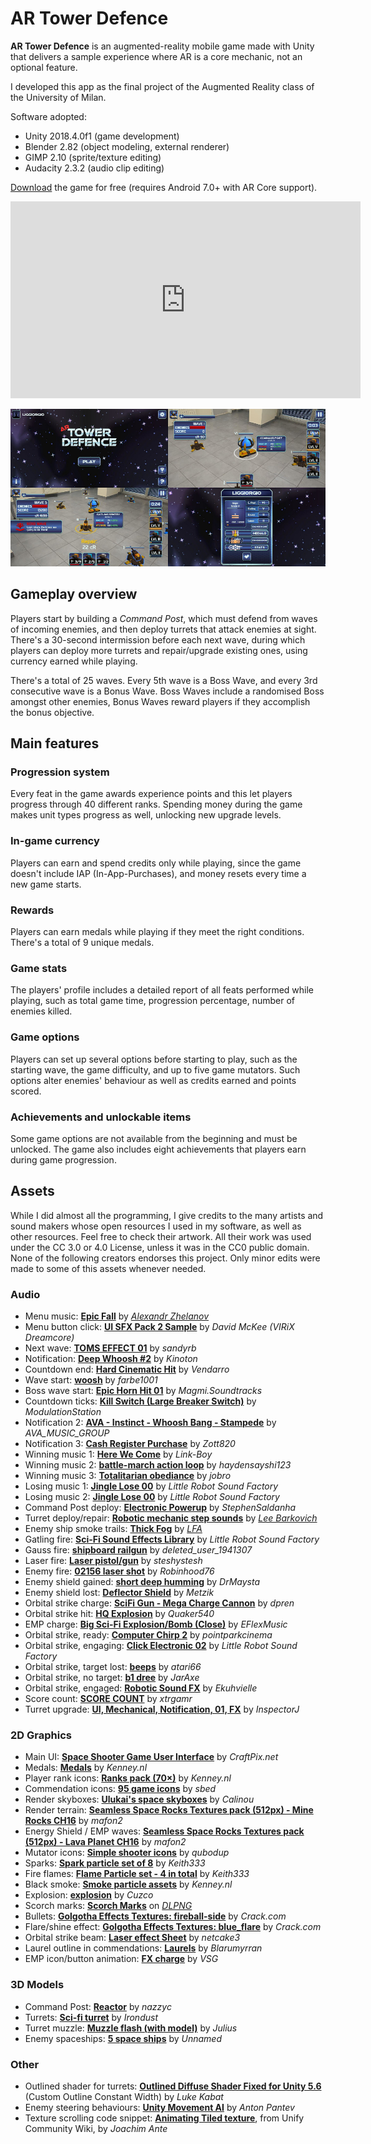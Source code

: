 # AR Tower Defence
**AR Tower Defence** is an augmented-reality mobile game made with Unity that delivers a sample experience where AR is a core mechanic, not an optional feature.

I developed this app as the final project of the Augmented Reality class of the University of Milan.

Software adopted:
- Unity 2018.4.0f1 (game development)
- Blender 2.82 (object modeling, external renderer)
- GIMP 2.10 (sprite/texture editing)
- Audacity 2.3.2 (audio clip editing)

[Download](https://github.com/liggiorgio/ar-tower-defence/releases/download/v1.0.1/ARTD.apk) the game for free (requires Android 7.0+ with AR Core support).

<iframe width="560" height="315" src="https://www.youtube.com/embed/IYuTAqtbqIk" frameborder="0" allow="accelerometer; autoplay; clipboard-write; encrypted-media; gyroscope; picture-in-picture" allowfullscreen></iframe>

![Screenshot](https://raw.githubusercontent.com/liggiorgio/ar-tower-defence/master/Screenshots/Screenshot.jpg)

## Gameplay overview
Players start by building a *Command Post*, which must defend from waves of incoming enemies, and then deploy turrets that attack enemies at sight. There's a 30-second intermission before each next wave, during which players can deploy more turrets and repair/upgrade existing ones, using currency earned while playing.

There's a total of 25 waves. Every 5th wave is a Boss Wave, and every 3rd consecutive wave is a Bonus Wave. Boss Waves include a randomised Boss amongst other enemies, Bonus Waves reward players if they accomplish the bonus objective.

## Main features
### Progression system
Every feat in the game awards experience points and this let players progress through 40 different ranks. Spending money during the game makes unit types progress as well, unlocking new upgrade levels.

### In-game currency
Players can earn and spend credits only while playing, since the game doesn't include IAP (In-App-Purchases), and money resets every time a new game starts.

### Rewards
Players can earn medals while playing if they meet the right conditions. There's a total of 9 unique medals.

### Game stats
The players' profile includes a detailed report of all feats performed while playing, such as total game time, progression percentage, number of enemies killed.

### Game options
Players can set up several options before starting to play, such as the starting wave, the game difficulty, and up to five game mutators. Such options alter enemies' behaviour as well as credits earned and points scored.

### Achievements and unlockable items
Some game options are not available from the beginning and must be unlocked. The game also includes eight achievements that players earn during game progression.

## Assets
While I did almost all the programming, I give credits to the many artists and sound makers whose open resources I used in my software, as well as other resources. Feel free to check their artwork. All their work was used under the CC 3.0 or 4.0 License, unless it was in the CC0 public domain. None of the following creators endorses this project. Only minor edits were made to some of this assets whenever needed.

### Audio
- Menu music: [**Epic Fall**](https://opengameart.org/content/epic-fall) by [*Alexandr Zhelanov*](https://soundcloud.com/alexandr-zhelanov)
- Menu button click: [**UI SFX Pack 2 Sample**](https://opengameart.org/content/ui-sfx-pack-2-sample) by *David McKee (VIRiX Dreamcore)*
- Next wave: [**TOMS EFFECT 01**](https://freesound.org/people/sandyrb/sounds/35648/) by *sandyrb*
- Notification: [**Deep Whoosh #2**](https://freesound.org/people/Kinoton/sounds/351259/) by *Kinoton*
- Countdown end: [**Hard Cinematic Hit**](https://freesound.org/people/Vendarro/sounds/328448/) by *Vendarro*
- Wave start: [**woosh**](https://freesound.org/people/farbe1001/sounds/400358/) by *farbe1001*
- Boss wave start: [**Epic Horn Hit 01**](https://freesound.org/people/Magmi.Soundtracks/sounds/432243/) by *Magmi.Soundtracks*
- Countdown ticks: [**Kill Switch (Large Breaker Switch)**](https://freesound.org/people/ModulationStation/sounds/131599/) by *ModulationStation*
- Notification 2: [**AVA - Instinct - Whoosh Bang - Stampede**](https://freesound.org/people/AVA_MUSIC_GROUP/sounds/397147/) by *AVA_MUSIC_GROUP*
- Notification 3: [**Cash Register Purchase**](https://freesound.org/people/Zott820/sounds/209578/) by *Zott820*
- Winning music 1: [**Here We Come**](https://freesound.org/people/Link-Boy/sounds/414835/) by *Link-Boy*
- Winning music 2: [**battle-march action loop**](https://freesound.org/people/haydensayshi123/sounds/138681/) by *haydensayshi123*
- Winning music 3: [**Totalitarian obediance**](https://freesound.org/people/jobro/sounds/147811/) by *jobro*
- Losing music 1: [**Jingle Lose 00**](https://freesound.org/people/LittleRobotSoundFactory/sounds/270467/) by *Little Robot Sound Factory*
- Losing music 2: [**Jingle Lose 00**](https://freesound.org/people/LittleRobotSoundFactory/sounds/270529/) by *Little Robot Sound Factory*
- Command Post deploy: [**Electronic Powerup**](https://freesound.org/people/StephenSaldanha/sounds/132560/) by *StephenSaldanha*
- Turret deploy/repair: [**Robotic mechanic step sounds**](https://opengameart.org/content/robotic-mechanic-step-sounds) by [*Lee Barkovich*](http://www.lbarkovich.com)
- Enemy ship smoke trails: [**Thick Fog**](https://opengameart.org/content/thick-fog) by [*LFA*](http://www.lfa.com/)
- Gatling fire: [**Sci-Fi Sound Effects Library**](https://opengameart.org/content/sci-fi-sound-effects-library) by *Little Robot Sound Factory*
- Gauss fire: [**shipboard railgun**](https://freesound.org/people/deleted_user_1941307/sounds/155790/) by *deleted_user_1941307*
- Laser fire: [**Laser pistol/gun**](https://freesound.org/people/steshystesh/sounds/336501/) by *steshystesh*
- Enemy fire: [**02156 laser shot**](https://freesound.org/people/Robinhood76/sounds/107613/) by *Robinhood76*
- Enemy shield gained: [**short deep humming**](https://freesound.org/people/DrMaysta/sounds/349704/) by *DrMaysta*
- Enemy shield lost: [**Deflector Shield**](https://freesound.org/people/Metzik/sounds/459782/) by *Metzik*
- Orbital strike charge: [**SciFi Gun - Mega Charge Cannon**](https://freesound.org/people/dpren/sounds/440147/) by *dpren*
- Orbital strike hit: [**HQ Explosion**](https://freesound.org/people/Quaker540/sounds/245372/) by *Quaker540*
- EMP charge: [**Big Sci-Fi Explosion/Bomb (Close)**](https://freesound.org/people/EFlexMusic/sounds/393374/) by *EFlexMusic*
- Orbital strike, ready: [**Computer Chirp 2**](https://freesound.org/people/pointparkcinema/sounds/407237/) by *pointparkcinema*
- Orbital strike, engaging: [**Click Electronic 02**](https://freesound.org/people/LittleRobotSoundFactory/sounds/288950/) by *Little Robot Sound Factory*
- Orbital strike, target lost: [**beeps**](https://freesound.org/people/atari66/sounds/64119/) by *atari66*
- Orbital strike, no target: [**b1 dree**](https://freesound.org/people/JarAxe/sounds/172691/) by *JarAxe*
- Orbital strike, engaged: [**Robotic Sound FX**](https://freesound.org/people/Ekuhvielle/sounds/211071/) by *Ekuhvielle*
- Score count: [**SCORE COUNT**](https://freesound.org/people/xtrgamr/sounds/253546/) by *xtrgamr*
- Turret upgrade: [**UI, Mechanical, Notification, 01, FX**](https://freesound.org/people/InspectorJ/sounds/458586/) by *InspectorJ*

### 2D Graphics
- Main UI: [**Space Shooter Game User Interface**](https://opengameart.org/content/space-shooter-game-user-interface) by *CraftPix.net*
- Medals: [**Medals**](https://opengameart.org/content/medals-2) by *Kenney.nl*
- Player rank icons: [**Ranks pack (70×)**](https://opengameart.org/content/ranks-pack-70%C3%97) by *Kenney.nl*
- Commendation icons: [**95 game icons**](https://opengameart.org/content/95-game-icons) by *sbed*
- Render skyboxes: [**Ulukai's space skyboxes**](https://opengameart.org/content/ulukais-space-skyboxes) by *Calinou*
- Render terrain: [**Seamless Space Rocks Textures pack (512px) - Mine Rocks CH16**](https://opengameart.org/content/seamless-space-rocks-textures-pack-512px-mine-rocks-ch16png) by *mafon2*
- Energy Shield / EMP waves: [**Seamless Space Rocks Textures pack (512px) - Lava Planet CH16**](https://opengameart.org/content/seamless-space-rocks-textures-pack-512px-lava-planet-ch16png) by *mafon2*
- Mutator icons: [**Simple shooter icons**](https://opengameart.org/content/simple-shooter-icons) by *qubodup*
- Sparks: [**Spark particle set of 8**](https://opengameart.org/content/spark-particles-set-of-8) by *Keith333*
- Fire flames: [**Flame Particle set - 4 in total**](https://opengameart.org/content/flame-particle-set-4-in-total) by *Keith333*
- Black smoke: [**Smoke particle assets**](https://opengameart.org/content/smoke-particle-assets) by *Kenney.nl*
- Explosion: [**explosion**](https://opengameart.org/content/explosion) by *Cuzco*
- Scorch marks: [**Scorch Marks**](https://dlpng.com/png/6922942) on [*DLPNG*](http://dlpng.com)
- Bullets: [**Golgotha Effects Textures: fireball-side**](https://opengameart.org/content/golgotha-effects-textures-fireball-sidejpg) by *Crack.com*
- Flare/shine effect: [**Golgotha Effects Textures: blue_flare**](https://opengameart.org/content/golgotha-effects-textures-blueflarejpg) by *Crack.com*
- Orbital strike beam: [**Laser effect Sheet**](https://opengameart.org/content/laser-effect-sheet) by *netcake3*
- Laurel outline in commendations: [**Laurels**](https://opengameart.org/content/laurels) by *Blarumyrran*
- EMP icon/button animation: [**FX charge**](https://opengameart.org/content/fx-charge) by *VSG*

### 3D Models
- Command Post: [**Reactor**](https://opengameart.org/content/reactor) by *nazzyc*
- Turrets: [**Sci-fi turret**](https://opengameart.org/content/sci-fi-turret) by *Irondust*
- Turret muzzle: [**Muzzle flash (with model)**](https://opengameart.org/content/muzzle-flash-with-model) by *Julius*
- Enemy spaceships: [**5 space ships**](https://opengameart.org/content/5-space-ships) by *Unnamed*

### Other
- Outlined shader for turrets: [**Outlined Diffuse Shader Fixed for Unity 5.6**](https://github.com/Shrimpey/Outlined-Diffuse-Shader-Fixed) (Custom Outline Constant Width) by *Luke Kabat*
- Enemy steering behaviours: [**Unity Movement AI**](https://github.com/antonpantev/unity-movement-ai) by *Anton Pantev*
- Texture scrolling code snippet: [**Animating Tiled texture**](https://wiki.unity3d.com/index.php/Animating_Tiled_texture), from Unify Community Wiki, by *Joachim Ante*

